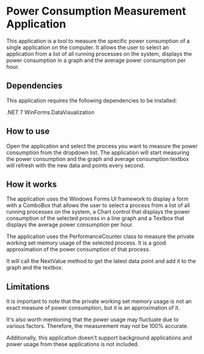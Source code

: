 ﻿# Power Consumption Measurement Application
This application is a tool to measure the specific power consumption of a single application on the computer. It allows the user to select an application from a list of all running processes on the system, displays the power consumption in a graph and the average power consumption per hour.

## Dependencies
This application requires the following dependencies to be installed:

.NET 7
WinForms.DataVisualization

## How to use
Open the application and select the process you want to measure the power consumption from the dropdown list.
The application will start measuring the power consumption and the graph and average consumption textbox will refresh with the new data and points every second.

## How it works
The application uses the Windows Forms UI framework to display a form with a ComboBox that allows the user to select a process from a list of all running processes on the system, a Chart control that displays the power consumption of the selected process in a line graph and a Textbox that displays the average power consumption per hour.

The application uses the PerformanceCounter class to measure the private working set memory usage of the selected process. It is a good approximation of the power consumption of that process.

It will call the NextValue method to get the latest data point and add it to the graph and the textbox.

## Limitations
It is important to note that the private working set memory usage is not an exact measure of power consumption, but it is an approximation of it.

It's also worth mentioning that the power usage may fluctuate due to various factors. Therefore, the measurement may not be 100% accurate.

Additionally, this application doesn't support background applications and power usage from these applications is not included.